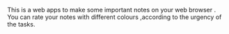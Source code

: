 This is a web apps to make some important notes on your web browser . You can rate your notes with different colours ,according to the urgency of the tasks.
